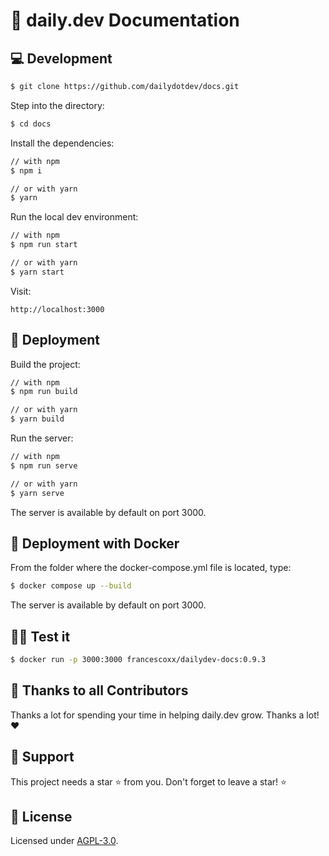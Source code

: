 # 📝 daily.dev Documentation

## 💻 Development

```bash
$ git clone https://github.com/dailydotdev/docs.git
```

Step into the directory:
```bash
$ cd docs
```

Install the dependencies:
```bash
// with npm
$ npm i

// or with yarn
$ yarn
```

Run the local dev environment:
```bash
// with npm
$ npm run start

// or with yarn
$ yarn start
```

Visit:
```
http://localhost:3000
```

## 🚀 Deployment

Build the project:

```bash
// with npm
$ npm run build

// or with yarn
$ yarn build
```
Run the server:

```bash
// with npm
$ npm run serve

// or with yarn
$ yarn serve
```
The server is available by default on port 3000.

## 🐳 Deployment with Docker

From the folder where the docker-compose.yml file is located, type:

```bash
$ docker compose up --build
```
The server is available by default on port 3000.

## 👨‍💻 Test it
```bash
$ docker run -p 3000:3000 francescoxx/dailydev-docs:0.9.3
```

## 🙏 Thanks to all Contributors
Thanks a lot for spending your time in helping daily.dev grow. Thanks a lot! ❤️

## 🤝 Support
This project needs a star ⭐️ from you. Don't forget to leave a star! ⭐️


## 📑 License
Licensed under [AGPL-3.0](https://github.com/dailydotdev/daily/blob/master/LICENSE).
